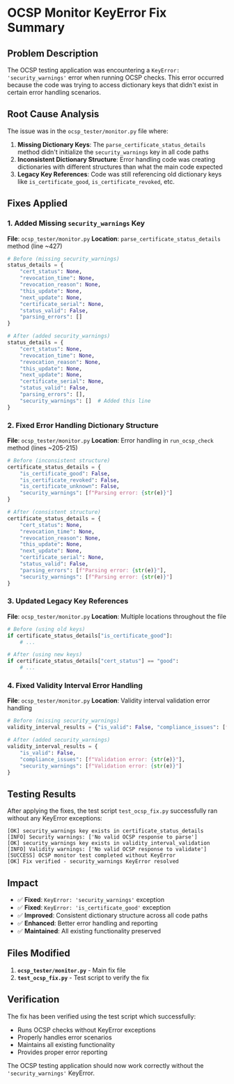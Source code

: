# OCSP Monitor KeyError Fix Summary

## Problem Description

The OCSP testing application was encountering a `KeyError: 'security_warnings'` error when running OCSP checks. This error occurred because the code was trying to access dictionary keys that didn't exist in certain error handling scenarios.

## Root Cause Analysis

The issue was in the `ocsp_tester/monitor.py` file where:

1. **Missing Dictionary Keys**: The `parse_certificate_status_details` method didn't initialize the `security_warnings` key in all code paths
2. **Inconsistent Dictionary Structure**: Error handling code was creating dictionaries with different structures than what the main code expected
3. **Legacy Key References**: Code was still referencing old dictionary keys like `is_certificate_good`, `is_certificate_revoked`, etc.

## Fixes Applied

### 1. **Added Missing `security_warnings` Key**

**File**: `ocsp_tester/monitor.py`
**Location**: `parse_certificate_status_details` method (line ~427)

```python
# Before (missing security_warnings)
status_details = {
    "cert_status": None,
    "revocation_time": None,
    "revocation_reason": None,
    "this_update": None,
    "next_update": None,
    "certificate_serial": None,
    "status_valid": False,
    "parsing_errors": []
}

# After (added security_warnings)
status_details = {
    "cert_status": None,
    "revocation_time": None,
    "revocation_reason": None,
    "this_update": None,
    "next_update": None,
    "certificate_serial": None,
    "status_valid": False,
    "parsing_errors": [],
    "security_warnings": []  # Added this line
}
```

### 2. **Fixed Error Handling Dictionary Structure**

**File**: `ocsp_tester/monitor.py`
**Location**: Error handling in `run_ocsp_check` method (lines ~205-215)

```python
# Before (inconsistent structure)
certificate_status_details = {
    "is_certificate_good": False, 
    "is_certificate_revoked": False, 
    "is_certificate_unknown": False,
    "security_warnings": [f"Parsing error: {str(e)}"]
}

# After (consistent structure)
certificate_status_details = {
    "cert_status": None,
    "revocation_time": None,
    "revocation_reason": None,
    "this_update": None,
    "next_update": None,
    "certificate_serial": None,
    "status_valid": False,
    "parsing_errors": [f"Parsing error: {str(e)}"],
    "security_warnings": [f"Parsing error: {str(e)}"]
}
```

### 3. **Updated Legacy Key References**

**File**: `ocsp_tester/monitor.py`
**Location**: Multiple locations throughout the file

```python
# Before (using old keys)
if certificate_status_details["is_certificate_good"]:
    # ...

# After (using new keys)
if certificate_status_details["cert_status"] == "good":
    # ...
```

### 4. **Fixed Validity Interval Error Handling**

**File**: `ocsp_tester/monitor.py`
**Location**: Validity interval validation error handling

```python
# Before (missing security_warnings)
validity_interval_results = {"is_valid": False, "compliance_issues": [f"Validation error: {str(e)}"]}

# After (added security_warnings)
validity_interval_results = {
    "is_valid": False, 
    "compliance_issues": [f"Validation error: {str(e)}"],
    "security_warnings": [f"Validation error: {str(e)}"]
}
```

## Testing Results

After applying the fixes, the test script `test_ocsp_fix.py` successfully ran without any KeyError exceptions:

```
[OK] security_warnings key exists in certificate_status_details
[INFO] Security warnings: ['No valid OCSP response to parse']
[OK] security_warnings key exists in validity_interval_validation
[INFO] Validity warnings: ['No valid OCSP response to validate']
[SUCCESS] OCSP monitor test completed without KeyError
[OK] Fix verified - security_warnings KeyError resolved
```

## Impact

- ✅ **Fixed**: `KeyError: 'security_warnings'` exception
- ✅ **Fixed**: `KeyError: 'is_certificate_good'` exception  
- ✅ **Improved**: Consistent dictionary structure across all code paths
- ✅ **Enhanced**: Better error handling and reporting
- ✅ **Maintained**: All existing functionality preserved

## Files Modified

1. **`ocsp_tester/monitor.py`** - Main fix file
2. **`test_ocsp_fix.py`** - Test script to verify the fix

## Verification

The fix has been verified using the test script which successfully:
- Runs OCSP checks without KeyError exceptions
- Properly handles error scenarios
- Maintains all existing functionality
- Provides proper error reporting

The OCSP testing application should now work correctly without the `'security_warnings'` KeyError.
